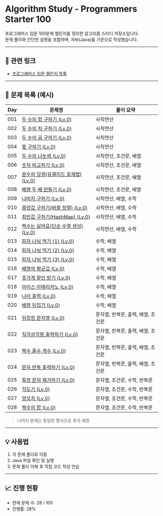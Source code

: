 # Algorithm Study - Programmers Starter 100

프로그래머스 입문 100문제 챌린지를 정리한 알고리즘 스터디 저장소입니다.  
문제 풀이와 간단한 설명을 포함하며, 자바(Java)를 기준으로 작성했습니다.

---

## 📘 관련 링크

- [프로그래머스 입문 챌린지 목록](https://school.programmers.co.kr/learn/challenges/beginner?order=acceptance_desc)

---

## 📌 문제 목록 (예시)

| Day | 문제명                                                                                                                                                                                                                                                     | 풀이 요약                          |
| --- | ---------------------------------------------------------------------------------------------------------------------------------------------------------------------------------------------------------------------------------------------------------- | ---------------------------------- |
| 001 | [두 수의 합 구하기 (Lv.0)](https://github.com/qqqkyj/algorithm-study/tree/main/programmers-starter-100-algorithm/Day1-%EC%82%AC%EC%B9%99%EC%97%B0%EC%82%B0)                                                                                                | 사칙연산                           |
| 002 | [두 수의 차 구하기 (Lv.0)](https://github.com/qqqkyj/algorithm-study/tree/main/programmers-starter-100-algorithm/Day1-%EC%82%AC%EC%B9%99%EC%97%B0%EC%82%B0)                                                                                                | 사칙연산                           |
| 003 | [두 수의 곱 구하기 (Lv.0)](https://github.com/qqqkyj/algorithm-study/tree/main/programmers-starter-100-algorithm/Day1-%EC%82%AC%EC%B9%99%EC%97%B0%EC%82%B0)                                                                                                | 사칙연산                           |
| 004 | [몫 구하기 (Lv.0)](https://github.com/qqqkyj/algorithm-study/tree/main/programmers-starter-100-algorithm/Day1-%EC%82%AC%EC%B9%99%EC%97%B0%EC%82%B0)                                                                                                        | 사칙연산                           |
| 005 | [두 수의 나눗셈 (Lv.0)](https://github.com/qqqkyj/algorithm-study/blob/main/programmers-starter-100-algorithm/Day2-%EC%82%AC%EC%B9%99%EC%97%B0%EC%82%B0%2C%EC%A1%B0%EA%B1%B4%EB%AC%B8%2C%EB%B0%B0%EC%97%B4/README.md)                                      | 사칙연산, 조건문, 배열             |
| 006 | [숫자 비교하기 (Lv.0)](https://github.com/qqqkyj/algorithm-study/blob/main/programmers-starter-100-algorithm/Day2-%EC%82%AC%EC%B9%99%EC%97%B0%EC%82%B0%2C%EC%A1%B0%EA%B1%B4%EB%AC%B8%2C%EB%B0%B0%EC%97%B4/README.md)                                       | 사칙연산, 조건문, 배열             |
| 007 | [분수의 덧셈(유클리드 호제법) (Lv.0)](https://github.com/qqqkyj/algorithm-study/blob/main/programmers-starter-100-algorithm/Day2-%EC%82%AC%EC%B9%99%EC%97%B0%EC%82%B0%2C%EC%A1%B0%EA%B1%B4%EB%AC%B8%2C%EB%B0%B0%EC%97%B4/README.md)                        | 사칙연산, 조건문, 배열             |
| 008 | [배열 두 배 만들기 (Lv.0)](https://github.com/qqqkyj/algorithm-study/blob/main/programmers-starter-100-algorithm/Day2-%EC%82%AC%EC%B9%99%EC%97%B0%EC%82%B0%2C%EC%A1%B0%EA%B1%B4%EB%AC%B8%2C%EB%B0%B0%EC%97%B4/README.md)                                   | 사칙연산, 조건문, 배열             |
| 009 | [나머지 구하기 (Lv.0)](https://github.com/qqqkyj/algorithm-study/tree/main/programmers-starter-100-algorithm/Day3-%EC%82%AC%EC%B9%99%EC%97%B0%EC%82%B0%2C%EB%B0%B0%EC%97%B4%2C%EC%88%98%ED%95%99)                                                          | 사칙연산, 배열, 수학               |
| 010 | [중앙값 구하기(버블 정렬) (Lv.0)](https://github.com/qqqkyj/algorithm-study/tree/main/programmers-starter-100-algorithm/Day3-%EC%82%AC%EC%B9%99%EC%97%B0%EC%82%B0%2C%EB%B0%B0%EC%97%B4%2C%EC%88%98%ED%95%99)                                               | 사칙연산, 배열, 수학               |
| 011 | [최빈값 구하기(HashMap) (Lv.0)](https://github.com/qqqkyj/algorithm-study/tree/main/programmers-starter-100-algorithm/Day3-%EC%82%AC%EC%B9%99%EC%97%B0%EC%82%B0%2C%EB%B0%B0%EC%97%B4%2C%EC%88%98%ED%95%99)                                                 | 사칙연산, 배열, 수학               |
| 012 | [짝수는 싫어요(단순 수열 생성) (Lv.0)](https://github.com/qqqkyj/algorithm-study/tree/main/programmers-starter-100-algorithm/Day3-%EC%82%AC%EC%B9%99%EC%97%B0%EC%82%B0%2C%EB%B0%B0%EC%97%B4%2C%EC%88%98%ED%95%99)                                          | 사칙연산, 배열, 수학               |
| 013 | [피자 나눠 먹기 (1) (Lv.0)](https://github.com/qqqkyj/algorithm-study/tree/main/programmers-starter-100-algorithm/Day4-%EC%88%98%ED%95%99%2C%EB%B0%B0%EC%97%B4)                                                                                            | 수학, 배열                         |
| 014 | [피자 나눠 먹기 (2) (Lv.0)](https://github.com/qqqkyj/algorithm-study/tree/main/programmers-starter-100-algorithm/Day4-%EC%88%98%ED%95%99%2C%EB%B0%B0%EC%97%B4)                                                                                            | 수학, 배열                         |
| 015 | [피자 나눠 먹기 (3) (Lv.0)](https://github.com/qqqkyj/algorithm-study/tree/main/programmers-starter-100-algorithm/Day4-%EC%88%98%ED%95%99%2C%EB%B0%B0%EC%97%B4)                                                                                            | 수학, 배열                         |
| 016 | [배열의 평균값 (Lv.0)](https://github.com/qqqkyj/algorithm-study/tree/main/programmers-starter-100-algorithm/Day4-%EC%88%98%ED%95%99%2C%EB%B0%B0%EC%97%B4)                                                                                                 | 수학, 배열                         |
| 017 | [옷가게 할인 받기 (Lv.0)](https://github.com/qqqkyj/algorithm-study/tree/main/programmers-starter-100-algorithm/Day5-%EC%88%98%ED%95%99%2C%EB%B0%B0%EC%97%B4)                                                                                              | 수학, 배열                         |
| 018 | [아이스 아메리카노 (Lv.0)](https://github.com/qqqkyj/algorithm-study/tree/main/programmers-starter-100-algorithm/Day5-%EC%88%98%ED%95%99%2C%EB%B0%B0%EC%97%B4)                                                                                             | 수학, 배열                         |
| 019 | [나이 출력 (Lv.0)](https://github.com/qqqkyj/algorithm-study/tree/main/programmers-starter-100-algorithm/Day5-%EC%88%98%ED%95%99%2C%EB%B0%B0%EC%97%B4)                                                                                                     | 수학, 배열                         |
| 020 | [배열 뒤집기 (Lv.0)](https://github.com/qqqkyj/algorithm-study/tree/main/programmers-starter-100-algorithm/Day5-%EC%88%98%ED%95%99%2C%EB%B0%B0%EC%97%B4)                                                                                                   | 수학, 배열                         |
| 021 | [뒤집힌 문자열 (Lv.0)](https://github.com/qqqkyj/algorithm-study/tree/main/programmers-starter-100-algorithm/Day6-%EB%AC%B8%EC%9E%90%EC%97%B4%2C%EB%B0%98%EB%B3%B5%EB%AC%B8%2C%EC%B6%9C%EB%A0%A5%2C%EB%B0%B0%EC%97%B4%2C%EC%A1%B0%EA%B1%B4%EB%AC%B8)       | 문자열, 반복문, 출력, 배열, 조건문 |
| 022 | [직각삼각형 출력하기 (Lv.0)](https://github.com/qqqkyj/algorithm-study/tree/main/programmers-starter-100-algorithm/Day6-%EB%AC%B8%EC%9E%90%EC%97%B4%2C%EB%B0%98%EB%B3%B5%EB%AC%B8%2C%EC%B6%9C%EB%A0%A5%2C%EB%B0%B0%EC%97%B4%2C%EC%A1%B0%EA%B1%B4%EB%AC%B8) | 문자열, 반복문, 출력, 배열, 조건문 |
| 023 | [짝수 홀수 개수 (Lv.0)](https://github.com/qqqkyj/algorithm-study/tree/main/programmers-starter-100-algorithm/Day6-%EB%AC%B8%EC%9E%90%EC%97%B4%2C%EB%B0%98%EB%B3%B5%EB%AC%B8%2C%EC%B6%9C%EB%A0%A5%2C%EB%B0%B0%EC%97%B4%2C%EC%A1%B0%EA%B1%B4%EB%AC%B8)      | 문자열, 반복문, 출력, 배열, 조건문 |
| 024 | [문자 반복 출력하기 (Lv.0)](https://github.com/qqqkyj/algorithm-study/tree/main/programmers-starter-100-algorithm/Day6-%EB%AC%B8%EC%9E%90%EC%97%B4%2C%EB%B0%98%EB%B3%B5%EB%AC%B8%2C%EC%B6%9C%EB%A0%A5%2C%EB%B0%B0%EC%97%B4%2C%EC%A1%B0%EA%B1%B4%EB%AC%B8)  | 문자열, 반복문, 출력, 배열, 조건문 |
| 025 | [특정 문자 제거하기 (Lv.0)](https://github.com/qqqkyj/algorithm-study/tree/main/programmers-starter-100-algorithm/Day7-%EB%AC%B8%EC%9E%90%EC%97%B4%2C%EC%A1%B0%EA%B1%B4%EB%AC%B8%2C%EC%88%98%ED%95%99%2C%EB%B0%98%EB%B3%B5%EB%AC%B8)                       | 문자열, 조건문, 수학, 반복문       |
| 026 | [각도기 (Lv.0)](https://github.com/qqqkyj/algorithm-study/tree/main/programmers-starter-100-algorithm/Day7-%EB%AC%B8%EC%9E%90%EC%97%B4%2C%EC%A1%B0%EA%B1%B4%EB%AC%B8%2C%EC%88%98%ED%95%99%2C%EB%B0%98%EB%B3%B5%EB%AC%B8)                                   | 문자열, 조건문, 수학, 반복문       |
| 027 | [양꼬치 (Lv.0)](https://github.com/qqqkyj/algorithm-study/tree/main/programmers-starter-100-algorithm/Day7-%EB%AC%B8%EC%9E%90%EC%97%B4%2C%EC%A1%B0%EA%B1%B4%EB%AC%B8%2C%EC%88%98%ED%95%99%2C%EB%B0%98%EB%B3%B5%EB%AC%B8)                                   | 문자열, 조건문, 수학, 반복문       |
| 028 | [짝수의 합 (Lv.0)](https://github.com/qqqkyj/algorithm-study/tree/main/programmers-starter-100-algorithm/Day7-%EB%AC%B8%EC%9E%90%EC%97%B4%2C%EC%A1%B0%EA%B1%B4%EB%AC%B8%2C%EC%88%98%ED%95%99%2C%EB%B0%98%EB%B3%B5%EB%AC%B8)                                | 문자열, 조건문, 수학, 반복문       |

> 나머지 문제는 동일한 형식으로 추가 예정

---

## 💡 사용법

1. 각 문제 폴더로 이동
2. Java 파일 확인 및 실행
3. 문제 풀이 이해 후 직접 코드 작성 연습

---

## 📈 진행 현황

- 현재 문제 수: 28 / 100
- 진행률: 28%
